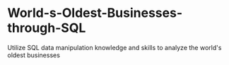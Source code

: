 # World-s-Oldest-Businesses-through-SQL
Utilize SQL data manipulation knowledge and skills to analyze the world's oldest businesses
